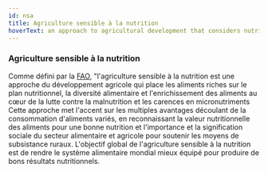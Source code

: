 ```yaml
---
id: nsa
title: Agriculture sensible à la nutrition
hoverText: an approach to agricultural development that considers nutritional outcomes of interventions as a priority
---
```


### Agriculture sensible à la nutrition

Comme défini par la [FAO](https://www.fao.org/about/meetings/icn2/news-archive/news-detail/en/c/240774/), "l'agriculture sensible à la nutrition est une approche du développement agricole qui place les aliments riches sur le plan nutritionnel, la diversité alimentaire et l'enrichissement des aliments au cœur de la lutte contre la malnutrition et les carences en micronutriments Cette approche met l'accent sur les multiples avantages découlant de la consommation d'aliments variés, en reconnaissant la valeur nutritionnelle des aliments pour une bonne nutrition et l'importance et la signification sociale du secteur alimentaire et agricole pour soutenir les moyens de subsistance ruraux. L'objectif global de l'agriculture sensible à la nutrition est de rendre le système alimentaire mondial mieux équipé pour produire de bons résultats nutritionnels.
